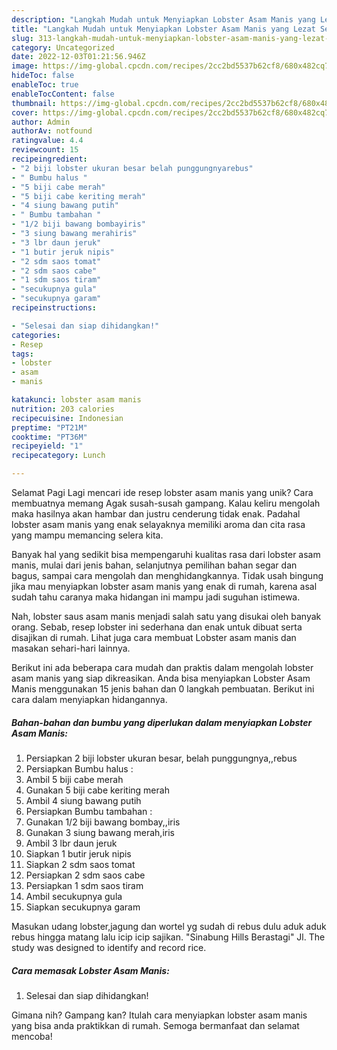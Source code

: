 ```yaml
---
description: "Langkah Mudah untuk Menyiapkan Lobster Asam Manis yang Lezat Sekali"
title: "Langkah Mudah untuk Menyiapkan Lobster Asam Manis yang Lezat Sekali"
slug: 313-langkah-mudah-untuk-menyiapkan-lobster-asam-manis-yang-lezat-sekali
category: Uncategorized
date: 2022-12-03T01:21:56.946Z
image: https://img-global.cpcdn.com/recipes/2cc2bd5537b62cf8/680x482cq70/lobster-asam-manis-foto-resep-utama.jpg
hideToc: false
enableToc: true
enableTocContent: false
thumbnail: https://img-global.cpcdn.com/recipes/2cc2bd5537b62cf8/680x482cq70/lobster-asam-manis-foto-resep-utama.jpg
cover: https://img-global.cpcdn.com/recipes/2cc2bd5537b62cf8/680x482cq70/lobster-asam-manis-foto-resep-utama.jpg
author: Admin
authorAv: notfound
ratingvalue: 4.4
reviewcount: 15
recipeingredient:
- "2 biji lobster ukuran besar belah punggungnyarebus"
- " Bumbu halus "
- "5 biji cabe merah"
- "5 biji cabe keriting merah"
- "4 siung bawang putih"
- " Bumbu tambahan "
- "1/2 biji bawang bombayiris"
- "3 siung bawang merahiris"
- "3 lbr daun jeruk"
- "1 butir jeruk nipis"
- "2 sdm saos tomat"
- "2 sdm saos cabe"
- "1 sdm saos tiram"
- "secukupnya gula"
- "secukupnya garam"
recipeinstructions:

- "Selesai dan siap dihidangkan!"
categories:
- Resep
tags:
- lobster
- asam
- manis

katakunci: lobster asam manis 
nutrition: 203 calories
recipecuisine: Indonesian
preptime: "PT21M"
cooktime: "PT36M"
recipeyield: "1"
recipecategory: Lunch

---
```



Selamat Pagi Lagi mencari ide resep lobster asam manis yang unik? Cara membuatnya memang Agak susah-susah gampang. Kalau keliru mengolah maka hasilnya akan hambar dan justru cenderung tidak enak. Padahal lobster asam manis yang enak selayaknya memiliki aroma dan cita rasa yang mampu memancing selera kita.


Banyak hal yang sedikit bisa mempengaruhi kualitas rasa dari lobster asam manis, mulai dari jenis bahan, selanjutnya pemilihan bahan segar dan bagus, sampai cara mengolah dan menghidangkannya. Tidak usah bingung jika mau menyiapkan lobster asam manis yang enak di rumah, karena asal sudah tahu caranya maka hidangan ini mampu jadi suguhan istimewa.

Nah, lobster saus asam manis menjadi salah satu yang disukai oleh banyak orang. Sebab, resep lobster ini sederhana dan enak untuk dibuat serta disajikan di rumah. Lihat juga cara membuat Lobster asam manis dan masakan sehari-hari lainnya.


Berikut ini ada beberapa cara mudah dan praktis dalam mengolah lobster asam manis yang siap dikreasikan. Anda bisa menyiapkan Lobster Asam Manis menggunakan 15 jenis bahan dan 0 langkah pembuatan. Berikut ini cara dalam menyiapkan hidangannya.

<!--inarticleads1-->

##### Bahan-bahan dan bumbu yang diperlukan dalam menyiapkan Lobster Asam Manis:

1. Persiapkan 2 biji lobster ukuran besar, belah punggungnya,,rebus
1. Persiapkan  Bumbu halus :
1. Ambil 5 biji cabe merah
1. Gunakan 5 biji cabe keriting merah
1. Ambil 4 siung bawang putih
1. Persiapkan  Bumbu tambahan :
1. Gunakan 1/2 biji bawang bombay,,iris
1. Gunakan 3 siung bawang merah,iris
1. Ambil 3 lbr daun jeruk
1. Siapkan 1 butir jeruk nipis
1. Siapkan 2 sdm saos tomat
1. Persiapkan 2 sdm saos cabe
1. Persiapkan 1 sdm saos tiram
1. Ambil secukupnya gula
1. Siapkan secukupnya garam


Masukan udang lobster,jagung dan wortel yg sudah di rebus dulu aduk aduk rebus hingga matang lalu icip icip sajikan. &#34;Sinabung Hills Berastagi&#34; Jl. The study was designed to identify and record rice. 

<!--inarticleads2-->

##### Cara memasak Lobster Asam Manis:


1. Selesai dan siap dihidangkan!



Gimana nih? Gampang kan? Itulah cara menyiapkan lobster asam manis yang bisa anda praktikkan di rumah. Semoga bermanfaat dan selamat mencoba!
